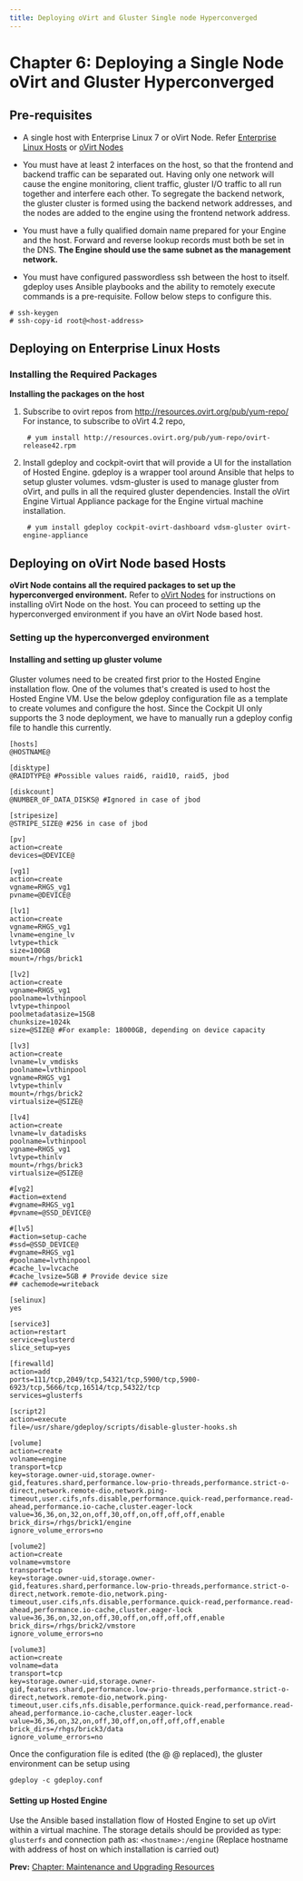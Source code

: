 ```yaml
---
title: Deploying oVirt and Gluster Single node Hyperconverged
---
```


# Chapter 6: Deploying a Single Node oVirt and Gluster Hyperconverged

## Pre-requisites

* A single host with  Enterprise Linux 7 or oVirt Node. Refer [Enterprise Linux Hosts](../install-guide/chap-Enterprise_Linux_Hosts) or [oVirt Nodes](../install-guide/chap-oVirt_Nodes)

* You must have at least 2 interfaces on the host, so that the frontend and backend traffic can be separated out. Having only one network will cause the engine monitoring, client traffic, gluster I/O traffic to all run together and interfere each other. To segregate the backend network, the gluster cluster is formed using the backend network addresses, and the nodes are added to the engine using the frontend network address.

* You must have a fully qualified domain name prepared for your Engine and the host. Forward and reverse lookup records must both be set in the DNS. **The Engine should use the same subnet as the management network.**

* You must have configured passwordless ssh between the host to itself. gdeploy uses Ansible playbooks and the ability to remotely execute commands is a pre-requisite.
Follow below steps to configure this.
```
# ssh-keygen 
# ssh-copy-id root@<host-address>
```

## Deploying on Enterprise Linux Hosts

### Installing the Required Packages

**Installing the packages on the host**

1. Subscribe to ovirt repos from http://resources.ovirt.org/pub/yum-repo/
   For instance, to subscribe to oVirt 4.2 repo,

        # yum install http://resources.ovirt.org/pub/yum-repo/ovirt-release42.rpm

2. Install gdeploy and cockpit-ovirt that will provide a UI for the installation of Hosted Engine. gdeploy is a wrapper tool around Ansible that helps to setup gluster volumes. vdsm-gluster is used to manage gluster from oVirt, and pulls in all the required gluster dependencies. Install the oVirt Engine Virtual Appliance package for the Engine virtual machine installation.
     
        # yum install gdeploy cockpit-ovirt-dashboard vdsm-gluster ovirt-engine-appliance


## Deploying on oVirt Node based Hosts

**oVirt Node contains all the required packages to set up the hyperconverged environment.**
Refer to [oVirt Nodes](../install-guide/chap-oVirt_Nodes) for instructions on installing oVirt Node on the host. You can proceed to setting up the hyperconverged environment if you have an oVirt Node based host.

### Setting up the hyperconverged environment

#### Installing and setting up gluster volume

Gluster volumes need to be created first prior to the Hosted Engine installation flow. One of the volumes that's created is used to host the Hosted Engine VM. Use the below gdeploy configuration file as a template to create volumes and configure the host.
Since the Cockpit UI only supports the 3 node deployment, we have to manually run a gdeploy config file to handle this currently.

```
[hosts]
@HOSTNAME@

[disktype]
@RAIDTYPE@ #Possible values raid6, raid10, raid5, jbod

[diskcount]
@NUMBER_OF_DATA_DISKS@ #Ignored in case of jbod

[stripesize]
@STRIPE_SIZE@ #256 in case of jbod

[pv]
action=create
devices=@DEVICE@

[vg1]
action=create
vgname=RHGS_vg1
pvname=@DEVICE@

[lv1]
action=create
vgname=RHGS_vg1
lvname=engine_lv
lvtype=thick
size=100GB 
mount=/rhgs/brick1

[lv2]
action=create
vgname=RHGS_vg1
poolname=lvthinpool
lvtype=thinpool
poolmetadatasize=15GB
chunksize=1024k
size=@SIZE@ #For example: 18000GB, depending on device capacity

[lv3]
action=create
lvname=lv_vmdisks
poolname=lvthinpool
vgname=RHGS_vg1
lvtype=thinlv
mount=/rhgs/brick2
virtualsize=@SIZE@

[lv4]
action=create
lvname=lv_datadisks
poolname=lvthinpool
vgname=RHGS_vg1
lvtype=thinlv
mount=/rhgs/brick3
virtualsize=@SIZE@

#[vg2]
#action=extend
#vgname=RHGS_vg1
#pvname=@SSD_DEVICE@

#[lv5]
#action=setup-cache
#ssd=@SSD_DEVICE@
#vgname=RHGS_vg1
#poolname=lvthinpool
#cache_lv=lvcache
#cache_lvsize=5GB # Provide device size
## cachemode=writeback

[selinux]
yes

[service3]
action=restart
service=glusterd
slice_setup=yes

[firewalld]
action=add
ports=111/tcp,2049/tcp,54321/tcp,5900/tcp,5900-6923/tcp,5666/tcp,16514/tcp,54322/tcp
services=glusterfs

[script2]
action=execute
file=/usr/share/gdeploy/scripts/disable-gluster-hooks.sh

[volume]
action=create
volname=engine
transport=tcp
key=storage.owner-uid,storage.owner-gid,features.shard,performance.low-prio-threads,performance.strict-o-direct,network.remote-dio,network.ping-timeout,user.cifs,nfs.disable,performance.quick-read,performance.read-ahead,performance.io-cache,cluster.eager-lock
value=36,36,on,32,on,off,30,off,on,off,off,off,enable
brick_dirs=/rhgs/brick1/engine
ignore_volume_errors=no

[volume2]
action=create
volname=vmstore
transport=tcp
key=storage.owner-uid,storage.owner-gid,features.shard,performance.low-prio-threads,performance.strict-o-direct,network.remote-dio,network.ping-timeout,user.cifs,nfs.disable,performance.quick-read,performance.read-ahead,performance.io-cache,cluster.eager-lock
value=36,36,on,32,on,off,30,off,on,off,off,off,enable
brick_dirs=/rhgs/brick2/vmstore
ignore_volume_errors=no

[volume3]
action=create
volname=data
transport=tcp
key=storage.owner-uid,storage.owner-gid,features.shard,performance.low-prio-threads,performance.strict-o-direct,network.remote-dio,network.ping-timeout,user.cifs,nfs.disable,performance.quick-read,performance.read-ahead,performance.io-cache,cluster.eager-lock
value=36,36,on,32,on,off,30,off,on,off,off,off,enable
brick_dirs=/rhgs/brick3/data
ignore_volume_errors=no
```

Once the configuration file is edited (the @ @ replaced), the gluster environment can be setup using
```
gdeploy -c gdeploy.conf

```
#### Setting up Hosted Engine 

Use the Ansible based installation flow of Hosted Engine to set up oVirt within a virtual machine. The storage details should be provided as type: ```glusterfs``` and connection path as: ```<hostname>:/engine``` (Replace hostname with address of host on which installation is carried out)

**Prev:**  [Chapter: Maintenance and Upgrading Resources ](../chap-Maintenance_and_Upgrading_Resources) <br>



